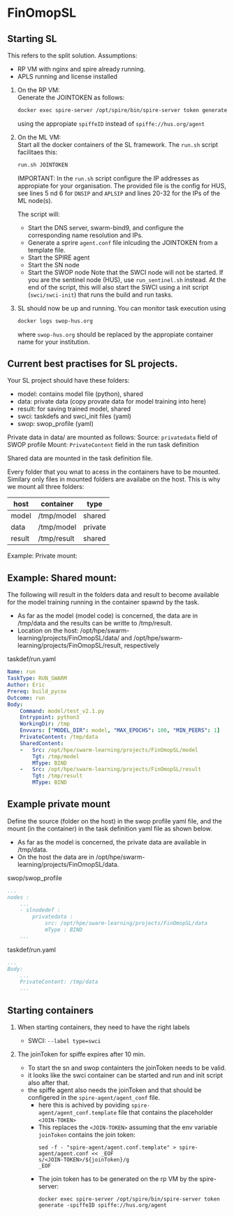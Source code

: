 # FinOmopSL

## Starting SL

This refers to the split solution. 
Assumptions: 
  - RP VM with nginx and spire already running.
  - APLS running and license installed

1. On the RP VM:  
   Generate the JOINTOKEN as follows:
   ```sh
   docker exec spire-server /opt/spire/bin/spire-server token generate -spiffeID spiffe://hus.org/agent
   ```
   using the appropiate `spiffeID` instead of `spiffe://hus.org/agent`
   
2. On the ML VM:  
   Start all the docker containers of the SL framework. The `run.sh` script facilitaes this:
   ```sh
   run.sh JOINTOKEN
   ```
   IMPORTANT:
   In the `run.sh` script configure the IP addresses as appropiate for your organisation.
   The provided file is the config for HUS, see lines 5 nd 6 for  `DNSIP` and `APLSIP` and lines 20-32 for the IPs of the ML node(s).

   The script will:
     - Start the DNS server, swarm-bind9, and configure the corresponding name resolution and IPs.
     - Generate a sprire `agent.conf` file inlcuding the JOINTOKEN from a template file.
     - Start the SPIRE agent
     - Start the SN node
     - Start the SWOP node
   Note that the SWCI node will not be started. If you are the sentinel node (HUS),
   use `run_sentinel.sh` instead. At the end of the script, 
   this will also start the SWCI using a init script (`swci/swci-init`) that runs the build and run tasks.

3. SL should now be up and running. You can monitor task execution using
   ```sh
   docker logs swop-hus.org
   ```
   where `swop-hus.org` should be replaced by the appropiate container name for your institution.  

## Current best practises for SL projects.

Your SL project should have these folders:

- model: contains model file (python), shared
- data: private data (copy provate data for model training into here)
- result: for saving trained model, shared
- swci: taskdefs and swci_init files (yaml)
- swop: swop_profile (yaml)

Private data in data/ are mounted as follows:
Source: `privatedata` field of SWOP profile
Mount: `PrivateContent` field in the run task definition

Shared data are mounted in the task definition file.

Every folder that you wnat to acess in the containers have to be mounted. 
Similary only files in mounted folders are availabe on the host. 
This is why we mount all three folders:


| host | container | type | 
| --- | --- | --- | 
| model | /tmp/model | shared |
| data | /tmp/model | private |
| result | /tmp/result | shared |

Example: Private mount:


## Example: Shared mount:

The following will result in the folders data and result to become available for the model training running in the container spawnd by the task. 
  - As far as the model (model code) is concerned, the data are in /tmp/data and the results can be writte to /tmp/result. 
  - Location on the host: /opt/hpe/swarm-learning/projects/FinOmopSL/data/ and /opt/hpe/swarm-learning/projects/FinOmopSL/result, respectively
    
taskdef/run.yaml
``` yaml 
Name: run
TaskType: RUN_SWARM
Author: Eric
Prereq: build_pycox
Outcome: run
Body:
    Command: model/test_v2.1.py
    Entrypoint: python3
    WorkingDir: /tmp
    Envvars: ["MODEL_DIR": model, "MAX_EPOCHS": 100, "MIN_PEERS": 1]
    PrivateContent: /tmp/data
    SharedContent:
    -   Src: /opt/hpe/swarm-learning/projects/FinOmopSL/model
        Tgt: /tmp/model
        MType: BIND
    -   Src: /opt/hpe/swarm-learning/projects/FinOmopSL/result
        Tgt: /tmp/result
        MType: BIND
```

## Example private mount

Define the source (folder on the host) in the swop profile yaml file, and the mount (in the container) in the task definition yaml file as shown below.

- As far as the model is concerned, the private data are available in /tmp/data.
- On the host the data are in /opt/hpe/swarm-learning/projects/FinOmopSL/data.

swop/swop_profile
``` yaml 
...
nodes :
    ...
    - slnodedef :
        privatedata :
            src: /opt/hpe/swarm-learning/projects/FinOmopSL/data
            mType : BIND
    ...
```

taskdef/run.yaml
``` yaml
...
Body: 
    ...
    PrivateContent: /tmp/data
    ...
```

Starting containers
---

1. When starting containers, they need to have the right labels

    - SWCI: `--label type=swci`

2. The joinToken for spiffe expires after 10 min.
    - To start the sn and swop containters the joinToken needs to be valid.
    - it looks like the swci container can be started and run and init script also after that.
    - the spiffe agent also needs the joinToken and that should be configered in the `spire-agent/agent_conf` file.
        -  here this is achived by poviding `spire-agent/agent_conf.template` file that contains the placeholder `<JOIN-TOKEN>`
        -  This replaces the `<JOIN-TOKEN>` assuming that the env variable `joinToken` contains the join token:
            ```
            sed -f - "spire-agent/agent.conf.template" > spire-agent/agent.conf << _EOF
            s/<JOIN-TOKEN>/${joinToken}/g
            _EOF
            ```
        - The join token has to be generated on the rp VM by the spire-server:
            ```
            docker exec spire-server /opt/spire/bin/spire-server token generate -spiffeID spiffe://hus.org/agent
            ```
